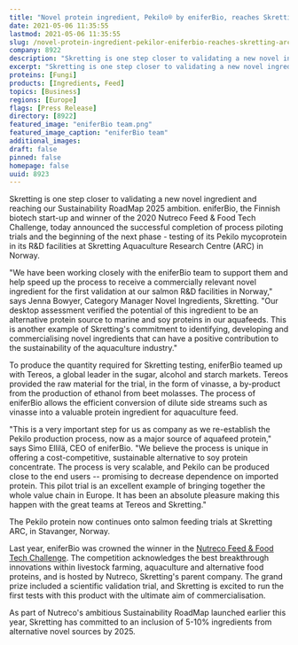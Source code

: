 ```yaml
---
title: "Novel protein ingredient, Pekilo® by eniferBio, reaches Skretting ARC"
date: 2021-05-06 11:35:55
lastmod: 2021-05-06 11:35:55
slug: /novel-protein-ingredient-pekilor-eniferbio-reaches-skretting-arc
company: 8922
description: "Skretting is one step closer to validating a new novel ingredient and reaching our Sustainability RoadMap 2025 ambition. eniferBio, the Finnish biotech start-up and winner of the 2020 Nutreco Feed & Food Tech Challenge, today announced the successful completion of process piloting trials and the beginning of the next phase."
excerpt: "Skretting is one step closer to validating a new novel ingredient and reaching our Sustainability RoadMap 2025 ambition. eniferBio, the Finnish biotech start-up and winner of the 2020 Nutreco Feed & Food Tech Challenge, today announced the successful completion of process piloting trials and the beginning of the next phase."
proteins: [Fungi]
products: [Ingredients, Feed]
topics: [Business]
regions: [Europe]
flags: [Press Release]
directory: [8922]
featured_image: "eniferBio team.png"
featured_image_caption: "eniferBio team"
additional_images:
draft: false
pinned: false
homepage: false
uuid: 8923
---
```

Skretting is one step closer to validating a new novel ingredient and
reaching our Sustainability RoadMap 2025 ambition. eniferBio, the
Finnish biotech start-up and winner of the 2020 Nutreco Feed & Food Tech
Challenge, today announced the successful completion of process piloting
trials and the beginning of the next phase - testing of its Pekilo
mycoprotein in its R&D facilities at Skretting Aquaculture Research
Centre (ARC) in Norway.

"We have been working closely with the eniferBio team to support them
and help speed up the process to receive a commercially relevant novel
ingredient for the first validation at our salmon R&D facilities in
Norway," says Jenna Bowyer, Category Manager Novel Ingredients,
Skretting. "Our desktop assessment verified the potential of this
ingredient to be an alternative protein source to marine and soy
proteins in our aquafeeds. This is another example of Skretting's
commitment to identifying, developing and commercialising novel
ingredients that can have a positive contribution to the sustainability
of the aquaculture industry."

To produce the quantity required for Skretting testing, eniferBio teamed
up with Tereos, a global leader in the sugar, alcohol and starch
markets. Tereos provided the raw material for the trial, in the form of
vinasse, a by-product from the production of ethanol from beet molasses.
The process of eniferBio allows the efficient conversion of dilute side
streams such as vinasse into a valuable protein ingredient for
aquaculture feed.

"This is a very important step for us as company as we re-establish the
Pekilo production process, now as a major source of aquafeed protein,"
says Simo Ellilä, CEO of eniferBio. "We believe the process is unique in
offering a cost-competitive, sustainable alternative to soy protein
concentrate. The process is very scalable, and Pekilo can be produced
close to the end users -- promising to decrease dependence on imported
protein. This pilot trial is an excellent example of bringing together
the whole value chain in Europe. It has been an absolute pleasure making
this happen with the great teams at Tereos and Skretting."

The Pekilo protein now continues onto salmon feeding trials at Skretting
ARC, in Stavanger, Norway.

Last year, eniferBio was crowned the winner in the [Nutreco Feed & Food
Tech
Challenge](https://www.nutreco.com/en/innovation-and-investments/competition-nftc/).
The competition acknowledges the best breakthrough innovations within
livestock farming, aquaculture and alternative food proteins, and is
hosted by Nutreco, Skretting's parent company. The grand prize included
a scientific validation trial, and Skretting is excited to run the first
tests with this product with the ultimate aim of commercialisation.

As part of Nutreco's ambitious Sustainability RoadMap launched earlier
this year, Skretting has committed to an inclusion of 5-10% ingredients
from alternative novel sources by 2025.
